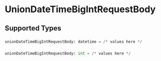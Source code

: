 # UnionDateTimeBigIntRequestBody


## Supported Types

### 

```python
unionDateTimeBigIntRequestBody: datetime = /* values here */
```

### 

```python
unionDateTimeBigIntRequestBody: int = /* values here */
```

